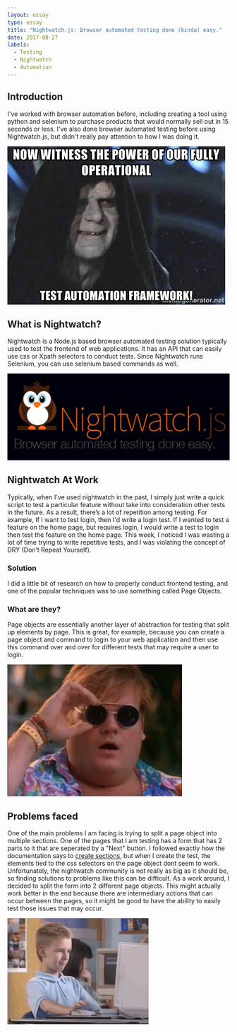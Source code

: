 ```yaml
---
layout: essay
type: essay
title: "Nightwatch.js: Browser automated testing done (kinda) easy."
date: 2017-08-27
labels:
  - Testing
  - Nightwatch
  - Automation
---
```


## Introduction
I've worked with browser automation before, including creating a tool using python and selenium to purchase products that would normally sell out in 15 seconds or less. I've also done browser automated testing before using Nightwatch.js, but didn't really pay attention to how I was doing it. 

<img class="ui medium right spaced image" src="../images/test_automation_meme.jpg">

## What is Nightwatch?
Nightwatch is a Node.js based browser automated testing solution typically used to test the frontend of web applications. It has an API that can easily use css or Xpath selectors to conduct tests. Since Nightwatch runs Selenium, you can use selenium based commands as well. 

<img class="ui medium right spaced image" src="../images/nw.png">

## Nightwatch At Work
Typically, when I've used nightwatch in the past, I simply just write a quick script to test a particular feature without take into consideration other tests in the future. As a result, there’s a lot of repetition among testing. For example, If I want to test login, then I'd write a login test. If I wanted to test a feature on the home page, but requires login, I would write a test to login then test the feature on the home page. This week, I noticed I was wasting a lot of time trying to write repetitive tests, and I was violating the concept of DRY (Don’t Repeat Yourself). 

### Solution
I did a little bit of research on how to properly conduct frontend testing, and one of the popular techniques was to use something called Page Objects.

### What are they?
Page objects are essentially another layer of abstraction for testing that split up elements by page. This is great, for example, because you can create a page object and command to login to your web application and then use this command over and over for different tests that may require a user to login. 

<img class="ui medium right spaced image" src="../images/noway.gif">

## Problems faced
One of the main problems I am facing is trying to split a page object into multiple sections. One of the pages that I am testing has a form that has 2 parts to it that are seperated by a "Next" button. I followed exactly how the documentation says to [create sections](http://nightwatchjs.org/guide#defining-sections), but when I create the test, the elements tied to the css selectors on the page object dont seem to work. Unfortunately, the nightwatch community is not really as big as it should be, so finding solutions to problems like this can be difficult. As a work around, I decided to split the form into 2 different page objects. This might actually work better in the end because there are intermediary actions that can occur between the pages, so it might be good to have the ability to easily test those issues that may occur.

<img class="ui medium right spaced image" src="../images/thumbs-up.gif">


